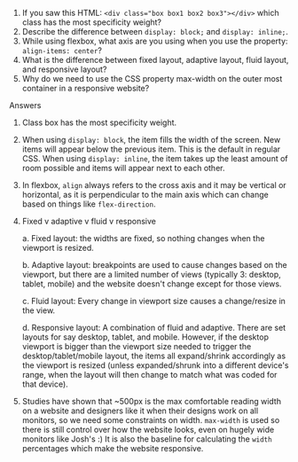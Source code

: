 <!-- Answers to the Self Study Questions go here -->

1. If you saw this HTML: `<div class="box box1 box2 box3"></div>` which class has the most specificity weight?
2. Describe the difference between `display: block;` and `display: inline;`.
3. While using flexbox, what axis are you using when you use the property: `align-items: center`?
4. What is the difference between fixed layout, adaptive layout, fluid layout, and responsive layout?
5. Why do we need to use the CSS property max-width on the outer most container in a responsive website?

  Answers
1. Class box has the most specificity weight.
2. When using `display: block`, the item fills the width of the screen. New items will appear below the previous item. This is the default in regular CSS. When using `display: inline`, the item takes up the least amount of room possible and items will appear next to each other.
3. In flexbox, `align` always refers to the cross axis and it may be vertical or horizontal, as it is perpendicular to the main axis which can change based on things like `flex-direction`.
4. Fixed v adaptive v fluid v responsive
    
    a. Fixed layout: the widths are fixed, so nothing changes when the viewport is resized.

    b. Adaptive layout: breakpoints are used to cause changes based on the viewport, but there are a limited number of views (typically 3: desktop, tablet, mobile) and the website doesn't change except for those views.

    c. Fluid layout: Every change in viewport size causes a change/resize in the view.

    d. Responsive layout: A combination of fluid and adaptive. There are set layouts for say desktop, tablet, and mobile. However, if the desktop viewport is bigger than the viewport size needed to trigger the desktop/tablet/mobile layout, the items all expand/shrink accordingly as the viewport is resized (unless expanded/shrunk into a different device's range, when the layout will then change to match what was coded for that device).
5. Studies have shown that ~500px is the max comfortable reading width on a website and designers like it when their designs work on all monitors, so we need some constraints on width. `max-width` is used so there is still control over how the website looks, even on hugely wide monitors like Josh's :) It is also the baseline for calculating the `width` percentages which make the website responsive.